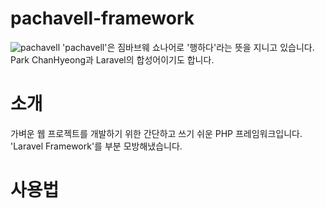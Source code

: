 # pachavell-framework
![pachavell](https://user-images.githubusercontent.com/48381074/69262386-c0128e00-0c06-11ea-85de-6ffb50d7c70f.png)
'pachavell'은 짐바브웨 쇼나어로 '행하다'라는 뜻을 지니고 있습니다. Park ChanHyeong과 Laravel의 합성어이기도 합니다.

소개
=============
가벼운 웹 프로젝트를 개발하기 위한 간단하고 쓰기 쉬운 PHP 프레임워크입니다.
<br>
'Laravel Framework'를 부분 모방해냈습니다.

사용법
=============
